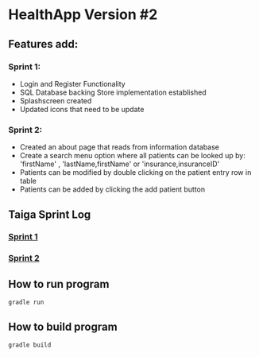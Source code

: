 # HealthApp Version #2 

## Features add:
### Sprint 1:
* Login and Register Functionality
* SQL Database backing Store implementation established
* Splashscreen created 
* Updated icons that need to be update

### Sprint 2:
* Created an about page that reads from information database
* Create a search menu option where all patients can be looked up by: 'firstName' , 'lastName,firstName'  or 'insurance,insuranceID'
* Patients can be modified by double clicking on the patient entry row in table
* Patients can be added by clicking the add patient button

## Taiga Sprint Log

### [Sprint 1](https://tree.taiga.io/project/prismagaming123-health-app/taskboard/sprint-1-2852)
### [Sprint 2](https://tree.taiga.io/project/prismagaming123-health-app/taskboard/sprint-2-1933)

## How to run program
```
gradle run
```

## How to build program
```
gradle build
```


